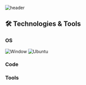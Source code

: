 ![header](https://capsule-render.vercel.app/api?type=transparent&color=auto&height=250&section=header&text=Gyuil-Kim's%20GitHub&fontSize=70&animation=scaleIn)
<!--

**kimmandarin/kimmandarin** is a ✨ _special_ ✨ repository because its `README.md` (this file) appears on your GitHub profile.

Here are some ideas to get you started:

- 🔭 I’m currently working on ...
- 🌱 I’m currently learning ...
- 👯 I’m looking to collaborate on ...
- 🤔 I’m looking for help with ...
- 💬 Ask me about ...
- 📫 How to reach me: ...
- 😄 Pronouns: ...
- ⚡ Fun fact: ...
-->

## 🛠 Technologies & Tools
<h3>OS</h3>
<p>
  <img alt="Window" src="https://img.shields.io/badge/-Window-0078D6?style=flat-square&logo=windows&logoColor=white"/>
  <img alt="Ubuntu" src="https://img.shields.io/badge/-Ubuntu-E95420?style=flat-square&logo=ubuntu&logoColor=white"/>
</p>

<h3>Code</h3>

<h3>Tools</h3>
